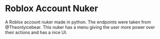 # Roblox Account Nuker

A Roblox account nuker made in python. The endpoints
were taken from @Theonlyicebear. This nuker has a menu
giving the user more power over their actions and has a
nice UI. 
